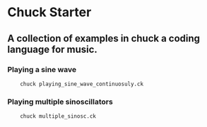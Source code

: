 # Chuck Starter

## A collection of examples in chuck a coding language for music.

### Playing a sine wave

```
    chuck playing_sine_wave_continuosuly.ck
```

### Playing multiple sinoscillators

```
    chuck multiple_sinosc.ck
```
